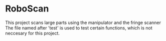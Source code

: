 # RoboScan
This project scans large parts using the manipulator and the fringe scanner
The file named after 'test' is used to test certain functions, which is not neccesary for this project.
